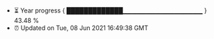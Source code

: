 - ⏳ Year progress { █████████████▁▁▁▁▁▁▁▁▁▁▁▁▁▁▁▁▁ } 43.48 %
- ⏰ Updated on Tue, 08 Jun 2021 16:49:38 GMT

